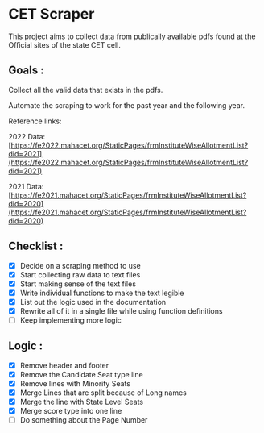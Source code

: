 # CET Scraper

This project aims to collect data from publically available pdfs found at the Official sites of the state CET cell.

## Goals :

Collect all the valid data that exists in the pdfs.

Automate the scraping to work for the past year and the following year.

Reference links:

2022 Data: [https://fe2022.mahacet.org/StaticPages/frmInstituteWiseAllotmentList?did=2021](https://fe2022.mahacet.org/StaticPages/frmInstituteWiseAllotmentList?did=2021)

2021 Data: [https://fe2021.mahacet.org/StaticPages/frmInstituteWiseAllotmentList?did=2020](https://fe2021.mahacet.org/StaticPages/frmInstituteWiseAllotmentList?did=2020)

## Checklist :

- [x]  Decide on a scraping method to use
- [x]  Start collecting raw data to text files
- [x]  Start making sense of the text files
- [x]  Write individual functions to make the text legible
- [x]  List out the logic used in the documentation
- [x]  Rewrite all of it in a single file while using function definitions
- [ ]  Keep implementing more logic

## Logic :

- [x]  Remove header and footer
- [x]  Remove the Candidate Seat type line
- [x]  Remove lines with Minority Seats
- [x]  Merge Lines that are split because of Long names
- [x]  Merge the line with State Level Seats
- [x]  Merge score type into one line
- [ ]  Do something about the Page Number